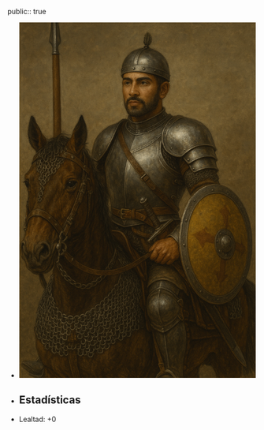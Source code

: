 public:: true

- ![ChatGPT Image 8 abr 2025, 23_33_46.png](../assets/ChatGPT_Image_8_abr_2025,_23_33_46_1744151666378_0.png)
- ## Estadísticas
- Lealtad: +0